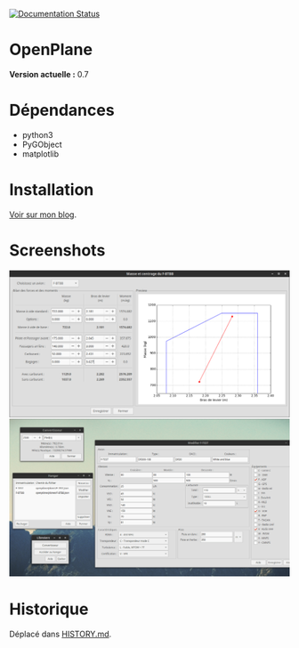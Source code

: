 [![Documentation Status](https://readthedocs.org/projects/openplane/badge/?version=latest)](http://openplane.readthedocs.org/fr/latest/?badge=latest)

# OpenPlane

**Version actuelle :** 0.7

# Dépendances
- python3
- PyGObject
- matplotlib

# Installation
[Voir sur mon blog](http://boopr.github.io/2015/openplane_install/).

# Screenshots
![OpenPlane v0.6 : masse et centrage](images/screenshots/preview_weight_v06.png)
![OpenPlane v0.4](images/screenshots/preview_v04.png)

# Historique
Déplacé dans [HISTORY.md](HISTORY.md).
